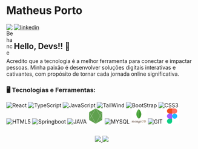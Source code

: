 <h1 align="left">Matheus Porto</h1>
<a href="https://www.behance.net/darkmetak">
  <img align="left" width="20px" src="https://raw.githubusercontent.com/rahuldkjain/github-profile-readme-generator/888aff31e1d26dd2a6acf6afebbc34970aeb0118/src/images/icons/Social/behance.svg" alt="Behance" style="vertical-align:top;">
</a> 
<a href="https://www.linkedin.com/in/matheusport0/">
  <img width="20px" src="https://raw.githubusercontent.com/rahuldkjain/github-profile-readme-generator/master/src/images/icons/Social/linked-in-alt.svg" alt="linkedin" style="vertical-align:top;">
</a>

</br>

## Hello, Devs!! 👋
Acredito que a tecnologia é a melhor ferramenta para conectar e impactar pessoas. Minha paixão é desenvolver soluções digitais interativas e cativantes, com propósito de tornar cada jornada online significativa.

### 🖥️ Tecnologias e Ferramentas:
<div>
  <img width="40px" src="https://cdn.jsdelivr.net/gh/devicons/devicon/icons/react/react-original.svg" title = "React"/>
  <img width="40px" src="https://cdn.jsdelivr.net/gh/devicons/devicon/icons/typescript/typescript-plain.svg" title = "TypeScript"/>
  <img width="40px" src="https://cdn.jsdelivr.net/gh/devicons/devicon/icons/javascript/javascript-original.svg" title = "JavaScript"/>
  <img width="40px" src="https://cdn.jsdelivr.net/gh/devicons/devicon/icons/tailwindcss/tailwindcss-original.svg" alt="TailWind"/>
  <img width="40px" src="https://cdn.jsdelivr.net/gh/devicons/devicon/icons/bootstrap/bootstrap-plain.svg" alt="BootStrap"/>
  <img width="40px" src="https://cdn.jsdelivr.net/gh/devicons/devicon/icons/css3/css3-plain.svg" title = "CSS3"/>
  <img width="40px" src="https://cdn.jsdelivr.net/gh/devicons/devicon/icons/html5/html5-plain.svg" title = "HTML5"/>
  <img width="40px" src="https://cdn.jsdelivr.net/gh/devicons/devicon/icons/spring/spring-original.svg" title = "Springboot"/>
  <img width="40px" src="https://cdn.jsdelivr.net/gh/devicons/devicon/icons/java/java-original.svg" title = "JAVA"/>
  <img width="40px" src="https://github.com/devicons/devicon/blob/v2.15.1/icons/nodejs/nodejs-plain.svg" title = "Node.JS"/>
  <img width="40px" src="https://cdn.jsdelivr.net/gh/devicons/devicon/icons/mysql/mysql-original.svg" title = "MYSQL"/>
  <img width="40px" src="https://raw.githubusercontent.com/devicons/devicon/master/icons/mongodb/mongodb-original-wordmark.svg" title = "MongoDB"/>
  <img width="40px" src="https://cdn.jsdelivr.net/gh/devicons/devicon/icons/git/git-original.svg" title = "GIT"/>
  <img width="40px" src="https://github.com/devicons/devicon/blob/v2.15.1/icons/figma/figma-original.svg" title = "Figma"/>
</div>

##
<p align="center">
<a href="https://github.com/DarkMetaK">
  <img height="180em" src="https://github-readme-stats-eight-theta.vercel.app/api?username=DarkMetaK&show_icons=true&theme=algolia&include_all_commits=true&count_private=true"/>
  <img height="180em" src="https://github-readme-stats-eight-theta.vercel.app/api/top-langs/?username=DarkMetaK&layout=compact&langs_count=8&theme=algolia"/>
</a>
</p>
